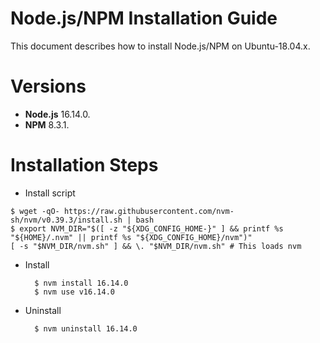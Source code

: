 Node.js\/NPM Installation Guide
========================

This document describes how to install Node.js\/NPM on Ubuntu-18.04.x.

# Versions

- **Node.js** 16.14.0.
- **NPM** 8.3.1.

# Installation Steps

- Install script
```
$ wget -qO- https://raw.githubusercontent.com/nvm-sh/nvm/v0.39.3/install.sh | bash
$ export NVM_DIR="$([ -z "${XDG_CONFIG_HOME-}" ] && printf %s "${HOME}/.nvm" || printf %s "${XDG_CONFIG_HOME}/nvm")"
[ -s "$NVM_DIR/nvm.sh" ] && \. "$NVM_DIR/nvm.sh" # This loads nvm
```

- Install

        $ nvm install 16.14.0
        $ nvm use v16.14.0

- Uninstall

        $ nvm uninstall 16.14.0


